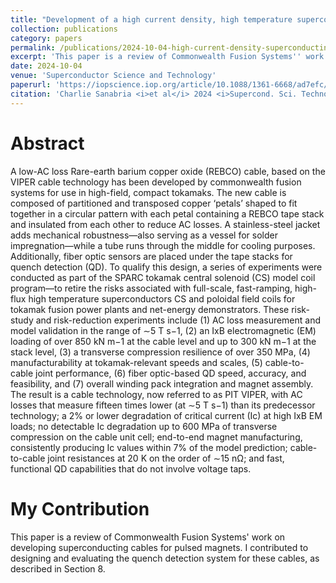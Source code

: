 ```yaml
---
title: "Development of a high current density, high temperature superconducting cable for pulsed magnets"
collection: publications
category: papers
permalink: /publications/2024-10-04-high-current-density-superconducting-cable
excerpt: 'This paper is a review of Commonwealth Fusion Systems'' work on developing superconducting cables for pulsed magnets, in particular the Central Solenoid and Poloidal Field magnets of the SPARC tokamak.'
date: 2024-10-04
venue: 'Superconductor Science and Technology'
paperurl: 'https://iopscience.iop.org/article/10.1088/1361-6668/ad7efc/meta'
citation: 'Charlie Sanabria <i>et al</i> 2024 <i>Supercond. Sci. Technol.</i> 37 115010, doi: 10.1088/1361-6668/ad7efc'
---
```


# Abstract
A low-AC loss Rare-earth barium copper oxide (REBCO) cable, based on the VIPER cable technology has been developed by commonwealth fusion systems for use in high-field, compact tokamaks. The new cable is composed of partitioned and transposed copper ‘petals’ shaped to fit together in a circular pattern with each petal containing a REBCO tape stack and insulated from each other to reduce AC losses. A stainless-steel jacket adds mechanical robustness—also serving as a vessel for solder impregnation—while a tube runs through the middle for cooling purposes. Additionally, fiber optic sensors are placed under the tape stacks for quench detection (QD). To qualify this design, a series of experiments were conducted as part of the SPARC tokamak central solenoid (CS) model coil program—to retire the risks associated with full-scale, fast-ramping, high-flux high temperature superconductors CS and poloidal field coils for tokamak fusion power plants and net-energy demonstrators. These risk-study and risk-reduction experiments include (1) AC loss measurement and model validation in the range of ∼5 T s−1, (2) an IxB electromagnetic (EM) loading of over 850 kN m−1 at the cable level and up to 300 kN m−1 at the stack level, (3) a transverse compression resilience of over 350 MPa, (4) manufacturability at tokamak-relevant speeds and scales, (5) cable-to-cable joint performance, (6) fiber optic-based QD speed, accuracy, and feasibility, and (7) overall winding pack integration and magnet assembly. The result is a cable technology, now referred to as PIT VIPER, with AC losses that measure fifteen times lower (at ∼5 T s−1) than its predecessor technology; a 2% or lower degradation of critical current (Ic) at high IxB EM loads; no detectable Ic degradation up to 600 MPa of transverse compression on the cable unit cell; end-to-end magnet manufacturing, consistently producing Ic values within 7% of the model prediction; cable-to-cable joint resistances at 20 K on the order of ∼15 nΩ; and fast, functional QD capabilities that do not involve voltage taps.

# My Contribution
This paper is a review of Commonwealth Fusion Systems' work on developing superconducting cables for pulsed magnets. I contributed to designing and evaluating the quench detection system for these cables, as described in Section 8.